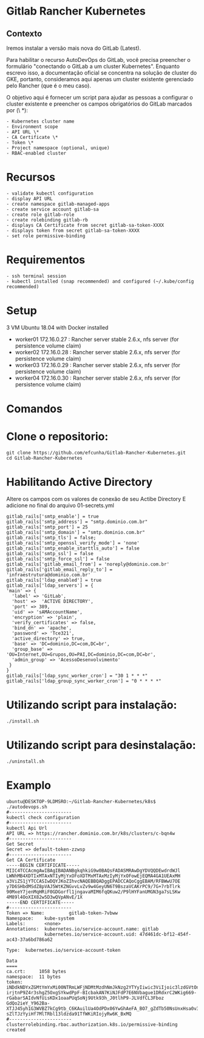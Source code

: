 # Gitlab Rancher Kubernetes

## Contexto
Iremos instalar a versão mais nova do GitLab (Latest).

Para habilitar o recurso AutoDevOps do GitLab, você precisa preencher o formulário "conectando o GitLab a um cluster Kubernetes".
Enquanto escrevo isso, a documentação oficial se concentra na solução de cluster do GKE, portanto, consideramos aqui apenas um cluster existente gerenciado pelo Rancher (que é o meu caso).

O objetivo aqui é fornecer um script para ajudar as pessoas a configurar o cluster existente e preencher os campos obrigatórios do GitLab marcados por (\ *): 
```
- Kubernetes cluster name
- Environment scope
- API URL \*
- CA Certificate \*
- Token \*
- Project namespace (optional, unique)
- RBAC-enabled cluster
```
# Recursos
```
- validate kubectl configuration
- display API URL
- create namespace gitlab-managed-apps
- create service account gitlab-sa
- create role gitlab-role
- create rolebinding gitlab-rb
- displays CA Certificate from secret gitlab-sa-token-XXXX
- displays token from secret gitlab-sa-token-XXXX
- set role permissive-binding
```
# Requirementos
```
- ssh terminal session
- kubectl installed (snap recommended) and configured (~/.kube/config recommended)
```

# Setup

3 VM Ubuntu 18.04 with Docker installed

- worker01 172.16.0.27 : Rancher server stable 2.6.x, nfs server (for persistence volume claim)
- worker02 172.16.0.28 : Rancher server stable 2.6.x, nfs server (for persistence volume claim)
- worker03 172.16.0.29 : Rancher server stable 2.6.x, nfs server (for persistence volume claim)
- worker04 172.16.0.30 : Rancher server stable 2.6.x, nfs server (for persistence volume claim)

# Comandos

# Clone o repositorio:
```
git clone https://github.com/efcunha/Gitlab-Rancher-Kubernetes.git
cd Gitlab-Rancher-Kubernetes
```
# Habilitando Active Directory
Altere os campos com os valores de conexão de seu Actibe Directory
E adicione no final do arquivo 01-secrets.yml
```
gitlab_rails['smtp_enable'] = true
gitlab_rails['smtp_address'] = "smtp.dominio.com.br"
gitlab_rails['smtp_port'] = 25
gitlab_rails['smtp_domain'] = "smtp.dominio.com.br"
gitlab_rails['smtp_tls'] = false;
gitlab_rails['smtp_openssl_verify_mode'] = 'none'
gitlab_rails['smtp_enable_starttls_auto'] = false
gitlab_rails['smtp_ssl'] = false
gitlab_rails['smtp_force_ssl'] = false
gitlab_rails['gitlab_email_from'] = 'noreply@dominio.com.br'
gitlab_rails['gitlab_email_reply_to'] = 'infraestrutura@dominio.com.br'
gitlab_rails['ldap_enabled'] = true
gitlab_rails['ldap_servers'] = {
'main' => {
  'label' => 'GitLab',
  'host' =>  'ACTIVE DIRECTORY',
  'port' => 389,
  'uid' => 'sAMAccountName',
  'encryption' => 'plain',
  'verify_certificates' => false,
  'bind_dn' => 'apache',
  'password' => 'Tce321',
  'active_directory' => true,
  'base' => 'DC=dominio,DC=com,DC=br',
  'group_base' => 'OU=Internet,OU=Grupos,OU=PAI,DC=dominio,DC=com,DC=br',
  'admin_group' => 'AcessoDesenvolvimento'
 }
}
gitlab_rails['ldap_sync_worker_cron'] = "30 1 * * *"
gitlab_rails['ldap_group_sync_worker_cron'] = "0 * * * *"  
```
# Utilizando script para instalação:
```
./install.sh
```
# Utilizando script para desinstalação:
```
./uninstall.sh
```

# Examplo
```
ubuntu@DESKTOP-9LDMSRO:~/Gitlab-Rancher-Kubernetes/k8s$ ./autodevops.sh
#-----------------------
kubectl check configuration
#-----------------------
kubectl Api Url
API URL => https://rancher.dominio.com.br/k8s/clusters/c-bqn4w
#-----------------------
Get Secret
Secret => default-token-zzwsp
#-----------------------
Get CA Certificate
-----BEGIN CERTIFICATE-----
MIIC4TCCAcmgAwIBAgIBADANBgkqhkiG9w0BAQsFADASMRAwDgYDVQQDEwdrdWJl
LWNhMB4XDTIxMTAxNTIyMjYxOFoXDTMxMTAxMzIyMjYxOFowEjEQMA4GA1UEAxMH
a3ViZS1jYTCCASIwDQYJKoZIhvcNAQEBBQADggEPADCCAQoCggEBAM/RFBWwU7OE
y7D6SHbdMSdZ8pVAJ5WtKZNGvvLvZv9w4GeyUN6T9BszaVCAKrPC9/7G+7rbTlrk
90MxeY7jenMqHRiF0GDGorfl1jngavaMIM6fqQKuw2/P9lHYFanUMGN3ga7sLSKw
4M89l4OoXIX82w5D3wQVpANvE/1X
-----END CERTIFICATE-----
#-----------------------
Token => Name:         gitlab-token-7vbww
Namespace:    kube-system
Labels:       <none>
Annotations:  kubernetes.io/service-account.name: gitlab
              kubernetes.io/service-account.uid: 47d461dc-bf12-454f-ac43-37a6bd786a62

Type:  kubernetes.io/service-account-token

Data
====
ca.crt:     1058 bytes
namespace:  11 bytes
token:      iNDdkNDYxZGMtYmYxMi00NTRmLWFjNDMtMzdhNmJkNzg2YTYyIiwic3ViIjoic3lzdGVtOnNlcnZpY2VhY2NvdW50Omt1YmUtc3lzdGVtOmdpdGxhYiJ9.qJdS-
irjtnP9Z4r3shgZ5OxgSYkwdPpF-BIcbakAN7KiNJFdP7E6NVbague1DRdxrC2WKig669-rGabarSAIdvNfUisKDx1oaaPUqSoNj9Utk93h_J0tlhP9-JLVdfCL3Fboz
GdQo2ieY_Y962Ba-XTJJ45yh1G3WVBZ7kCg9tb_C6KAuilUa4OdPDx06YwGhAeFA_BO7_gZdTb50NsUnxHsa0v3qpceoqa4kBp5ab16LRz-sZlTJzYyiHf7MlTRbl13ldzda91TfWKiRIojyRw6K_BxMQ
#-----------------------
clusterrolebinding.rbac.authorization.k8s.io/permissive-binding created
```


